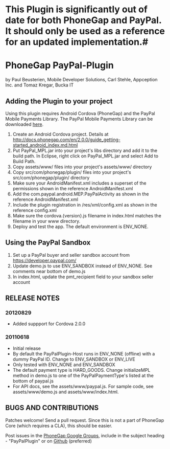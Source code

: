# This Plugin is significantly out of date for both PhoneGap and PayPal. It should only be used as a reference for an updated implementation.#

# PhoneGap PayPal-Plugin #
by Paul Beusterien, Mobile Developer Solutions, Carl Stehle, Appception Inc. and Tomaz Kregar, Bucka IT


## Adding the Plugin to your project ##

Using this plugin requires Android Cordova (PhoneGap) and the PayPal Mobile Payments Library. The PayPal Mobile Payments Library can be downloaded [here](https://www.x.com/community/ppx/xspaces/mobile/mep).

1. Create an Android Cordova project. Details at http://docs.phonegap.com/en/2.0.0/guide_getting-started_android_index.md.html
2. Put PayPal_MPL.jar into your project's libs directory and add it to the build path. In Eclipse, right click on PayPal_MPL.jar and select Add to Build Path.
3. Copy assets/www/ files into your project's assets/www/ directory
4. Copy src/com/phonegap/plugin/ files into your project's src/com/phonegap/plugin/ directory
5. Make sure your AndroidManifest.xml includes a superset of the permissions shown in the reference AndroidManifest.xml
6. Add the com.paypal.android.MEP.PayPalActivity as shown in the reference AndroidManifest.xml
7. Include the plugin registration in /res/xml/config.xml as shown in the reference config.xml
8. Make sure the cordova.{version}.js filename in index.html matches the filename in your www directory.
9. Deploy and test the app. The default environment is ENV_NONE.

## Using the PayPal Sandbox ##

1. Set up a PayPal buyer and seller sandbox account from https://developer.paypal.com/
2. Update demo.js to use ENV_SANDBOX instead of ENV_NONE. See comments near bottom of demo.js
3. In index.html, update the pmt_recipient field to your sandbox seller account


## RELEASE NOTES ##

### 20120829 ###
* Added suppport for Cordova 2.0.0

### 20110618 ###
* Initial release
* By default the PayPalPlugin-Host runs in ENV_NONE (offline) with a dummy PayPal ID. Change to ENV_SANDBOX or ENV_LIVE
* Only tested with ENV_NONE and ENV_SANDBOX 
* The default payment type is HARD_GOODS. Change initializeMPL method in demo.js to one of the PayPalPaymentType's listed at the bottom of paypal.js
* For API docs, see the assets/www/paypal.js. For sample code, see assets/www/demo.js and assets/www/index.html.

## BUGS AND CONTRIBUTIONS ##

Patches welcome! Send a pull request. Since this is not a part of PhoneGap Core (which requires a CLA), this should be easier.

Post issues in the [PhoneGap Google Groups](http://groups.google.com/group/phonegap), include in the subject heading - "PayPalPlugin" or on [Github](http://github.com/phonegap/phonegap-plugins/issues)
(preferred)
